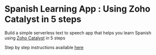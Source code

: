 # Spanish Learning App : Using Zoho Catalyst in 5 steps

Build a simple serverless text to speech app that helps you learn Spanish using [Zoho Catalyst](https://catalyst.zoho.com/) in 5 steps

Step by step instructions available [here](https://skssrividhya.medium.com/spanish-learning-app-using-zoho-catalyst-in-5-steps-6d9e0ee91270)
